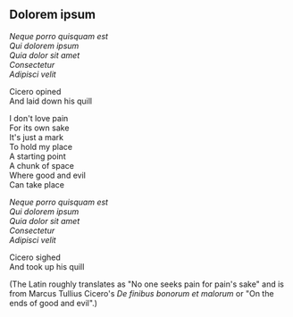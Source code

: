 ## Dolorem ipsum

_Neque porro quisquam est  
Qui dolorem ipsum  
Quia dolor sit amet  
Consectetur  
Adipisci velit_  

Cicero opined  
And laid down his quill  

I don't love pain  
For its own sake  
It's just a mark  
To hold my place  
A starting point  
A chunk of space  
Where good and evil  
Can take place  

_Neque porro quisquam est  
Qui dolorem ipsum  
Quia dolor sit amet  
Consectetur  
Adipisci velit_  

Cicero sighed  
And took up his quill  


(The Latin roughly translates as "No one seeks pain for pain's sake"
and is from Marcus Tullius Cicero's _De finibus bonorum et malorum_ or "On the ends of good and evil".)
